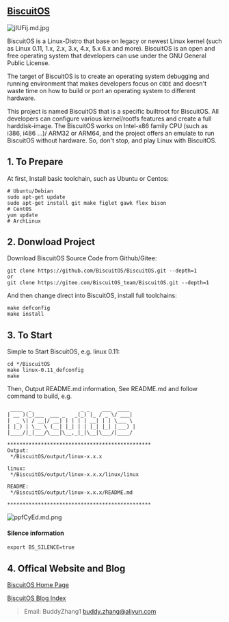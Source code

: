 [BiscuitOS](https://biscuitos.github.io/)                                   
----------------------------------------------

![jIUFij.md.jpg](https://s1.ax1x.com/2022/07/17/jIUFij.md.jpg)

BiscuitOS is a Linux-Distro that base on legacy or newest Linux kernel (such as Linux 0.11, 1.x, 2.x, 3.x, 4.x, 5.x 6.x and more).  BiscuitOS is an open and free operating system that  developers can use under the GNU General Public License.

The target of BiscuitOS is to create an operating system debugging and running environment that makes developers focus on `CODE` and doesn't waste time on how to build or port an operating system to different hardware. 

This project is named BiscuitOS that is a specific builtroot for BiscuitOS. All developers can configure various kernel/rootfs features and create a full harddisk-image. The BiscuitOS works on Intel-x86 family CPU (such as i386, i486 ...)/ ARM32 or ARM64, and the project offers an emulate to run BiscuitOS without hardware. So, don't stop, and play Linux with BiscuitOS. 

## 1. To Prepare

At first, Install basic toolchain, such as Ubuntu or Centos:

```
# Ubuntu/Debian
sudo apt-get update
sudo apt-get install git make figlet gawk flex bison
# CentOS
yum update
# ArchLinux

```

## 2. Donwload Project

Download BiscuitOS Source Code from Github/Gitee:

```
git clone https://github.com/BiscuitOS/BiscuitOS.git --depth=1
or
git clone https://gitee.com/BiscuitOS_team/BiscuitOS.git --depth=1
```

And then change direct into BiscuitOS, install full toolchains:

```
make defconfig
make install
```

## 3. To Start

Simple to Start BiscuitOS, e.g. linux 0.11:

```
cd */BiscuitOS
make linux-0.11_defconfig
make
```

Then, Output README.md information, See README.md and follow command to build, e.g.

```
 ____  _                _ _    ___  ____  
| __ )(_)___  ___ _   _(_) |_ / _ \/ ___| 
|  _ \| / __|/ __| | | | | __| | | \___ \ 
| |_) | \__ \ (__| |_| | | |_| |_| |___) |
|____/|_|___/\___|\__,_|_|\__|\___/|____/ 
                                          
***********************************************
Output:
 */BiscuitOS/output/linux-x.x.x 

linux:
 */BiscuitOS/output/linux-x.x.x/linux/linux 

README:
 */BiscuitOS/output/linux-x.x.x/README.md 

***********************************************
```

![ppfCyEd.md.png](https://s1.ax1x.com/2023/04/02/ppfCyEd.md.png)

#### Silence information

```
export BS_SILENCE=true
```

## 4. Offical Website and Blog

[BiscuitOS Home Page](http://www.biscuitos.cn/)

[BiscuitOS Blog Index](http://www.biscuitos.cn/blog/BiscuitOS_Catalogue/)

> Email: BuddyZhang1 <buddy.zhang@aliyun.com>
